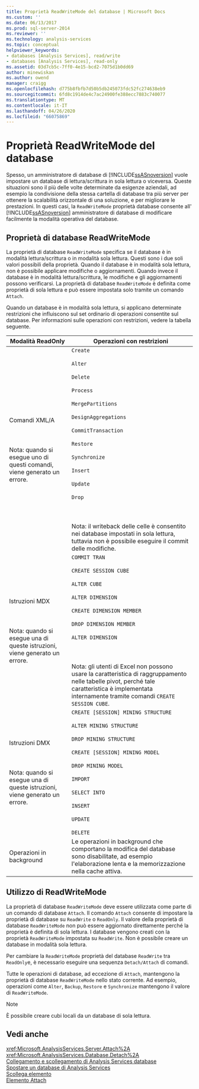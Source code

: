 ```yaml
---
title: Proprietà ReadWriteMode del database | Microsoft Docs
ms.custom: ''
ms.date: 06/13/2017
ms.prod: sql-server-2014
ms.reviewer: ''
ms.technology: analysis-services
ms.topic: conceptual
helpviewer_keywords:
- databases [Analysis Services], read/write
- databases [Analysis Services], read-only
ms.assetid: 03d7cb5c-7ff0-4e15-bcd2-7075d1b0dd69
author: minewiskan
ms.author: owend
manager: craigg
ms.openlocfilehash: d775b8fbfb7d50b5db245073fdc52fc274638eb9
ms.sourcegitcommit: 6fd8c1914de4c7ac24900fe388ecc7883c740077
ms.translationtype: MT
ms.contentlocale: it-IT
ms.lasthandoff: 04/26/2020
ms.locfileid: "66075869"
---
```

# <a name="database-readwritemodes"></a>Proprietà ReadWriteMode del database
  Spesso, un amministratore di database di [!INCLUDE[ssASnoversion](../../includes/ssasnoversion-md.md)] vuole impostare un database di lettura/scrittura in sola lettura o viceversa. Queste situazioni sono il più delle volte determinate da esigenze aziendali, ad esempio la condivisione della stessa cartella di database tra più server per ottenere la scalabilità orizzontale di una soluzione, e per migliorare le prestazioni. In questi casi, la `ReadWriteMode` proprietà database consente all' [!INCLUDE[ssASnoversion](../../includes/ssasnoversion-md.md)] amministratore di database di modificare facilmente la modalità operativa del database.  
  
## <a name="readwritemode-database-property"></a>Proprietà di database ReadWriteMode  
 La proprietà di database `ReadWriteMode` specifica se il database è in modalità lettura/scrittura o in modalità sola lettura. Questi sono i due soli valori possibili della proprietà. Quando il database è in modalità sola lettura, non è possibile applicare modifiche o aggiornamenti. Quando invece il database è in modalità lettura/scrittura, le modifiche e gli aggiornamenti possono verificarsi. La proprietà di database `ReadWriteMode` è definita come proprietà di sola lettura e può essere impostata solo tramite un comando `Attach`.  
  
 Quando un database è in modalità sola lettura, si applicano determinate restrizioni che influiscono sul set ordinario di operazioni consentite sul database. Per informazioni sulle operazioni con restrizioni, vedere la tabella seguente.  
  
|Modalità ReadOnly|Operazioni con restrizioni|  
|-------------------|---------------------------|  
|Comandi XML/A<br /><br /> <br /><br /> Nota: quando si esegue uno di questi comandi, viene generato un errore.|`Create`<br /><br /> `Alter`<br /><br /> `Delete`<br /><br /> `Process`<br /><br /> `MergePartitions`<br /><br /> `DesignAggregations`<br /><br /> `CommitTransaction`<br /><br /> `Restore`<br /><br /> `Synchronize`<br /><br /> `Insert`<br /><br /> `Update`<br /><br /> `Drop`<br /><br /> <br /><br /> Nota: il writeback delle celle è consentito nei database impostati in sola lettura, tuttavia non è possibile eseguire il commit delle modifiche.|  
|Istruzioni MDX<br /><br /> <br /><br /> Nota: quando si esegue una di queste istruzioni, viene generato un errore.|`COMMIT TRAN`<br /><br /> `CREATE SESSION CUBE`<br /><br /> `ALTER CUBE`<br /><br /> `ALTER DIMENSION`<br /><br /> `CREATE DIMENSION MEMBER`<br /><br /> `DROP DIMENSION MEMBER`<br /><br /> `ALTER DIMENSION`<br /><br /> <br /><br /> Nota: gli utenti di Excel non possono usare la caratteristica di raggruppamento nelle tabelle pivot, perché tale caratteristica è implementata internamente tramite comandi `CREATE SESSION CUBE`.|  
|Istruzioni DMX<br /><br /> <br /><br /> Nota: quando si esegue una di queste istruzioni, viene generato un errore.|`CREATE [SESSION] MINING STRUCTURE`<br /><br /> `ALTER MINING STRUCTURE`<br /><br /> `DROP MINING STRUCTURE`<br /><br /> `CREATE [SESSION] MINING MODEL`<br /><br /> `DROP MINING MODEL`<br /><br /> `IMPORT`<br /><br /> `SELECT INTO`<br /><br /> `INSERT`<br /><br /> `UPDATE`<br /><br /> `DELETE`|  
|Operazioni in background|Le operazioni in background che comportano la modifica del database sono disabilitate, ad esempio l'elaborazione lenta e la memorizzazione nella cache attiva.|  
  
## <a name="readwritemode-usage"></a>Utilizzo di ReadWriteMode  
 La proprietà di database `ReadWriteMode` deve essere utilizzata come parte di un comando di database `Attach`. Il comando `Attach` consente di impostare la proprietà di database su `ReadWrite` o `ReadOnly`. Il valore della proprietà di database `ReadWriteMode` non può essere aggiornato direttamente perché la proprietà è definita di sola lettura. I database vengono creati con la proprietà `ReadWriteMode` impostata su `ReadWrite`. Non è possibile creare un database in modalità sola lettura.  
  
 Per cambiare la `ReadWriteMode` proprietà del database `ReadWrite` tra `ReadOnly`e, è necessario eseguire una sequenza `Detach/Attach` di comandi.  
  
 Tutte le operazioni di database, ad eccezione di `Attach`, mantengono la proprietà di database `ReadWriteMode` nello stato corrente. Ad esempio, operazioni come `Alter`, `Backup`, `Restore` e `Synchronize` mantengono il valore di `ReadWriteMode`.  
  
> [!NOTE]  
>  È possibile creare cubi locali da un database di sola lettura.  
  
## <a name="see-also"></a>Vedi anche  
 <xref:Microsoft.AnalysisServices.Server.Attach%2A>   
 <xref:Microsoft.AnalysisServices.Database.Detach%2A>   
 [Collegamento e scollegamento di Analysis Services database](attach-and-detach-analysis-services-databases.md)   
 [Spostare un database di Analysis Services](move-an-analysis-services-database.md)   
 [Scollega elemento](https://docs.microsoft.com/bi-reference/xmla/xml-elements-commands/detach-element)   
 [Elemento Attach](https://docs.microsoft.com/bi-reference/xmla/xml-elements-commands/attach-element)  
  
  
